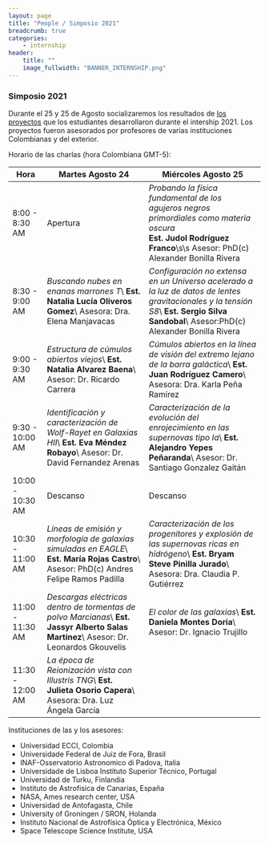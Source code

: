 ```yaml
---
layout: page
title: "People / Simposio 2021"
breadcrumb: true
categories:
    - internship
header:
    title: ""
    image_fullwidth: "BANNER_INTERNSHIP.png"
---
```



<!--more-->


### Simposio 2021

Durante el 25 y 25 de Agosto socializaremos los resultados de [los proyectos](https://recastronomia.github.io/internship/) que
los estudiantes desarrollaron durante el intership 2021. Los proyectos fueron
asesorados por profesores de varias instituciones Colombianas y del exterior.

 
Horario de las charlas (hora Colombiana GMT-5): 


| Hora |    Martes Agosto 24 | Miércoles Agosto 25 |
| ----- | ------- | ------- |
|8:00 - 8:30 AM |  Apertura  |  *Probando la física fundamental de los agujeros negros primordiales como materia oscura*  <br />  **Est. Judol Rodríguez Franco**\s\s Asesor: PhD(c) Alexander Bonilla Rivera |
| 8:30 - 9:00 AM |  *Buscando nubes en enanas marrones T*\ **Est. Natalia Lucía Oliveros Gomez**\ Asesora: Dra. Elena Manjavacas |  *Configuración no extensa en un Universo acelerado a la luz de datos de lentes gravitacionales y la tensión S8*\ **Est. Sergio Silva Sandobal**\ Asesor:PhD(c) Alexander Bonilla Rivera|
| 9:00 - 9:30 AM | *Estructura de cúmulos abiertos viejos*\ **Est. Natalia Alvarez Baena**\ Asesor: Dr. Ricardo Carrera  |  *Cúmulos abiertos en la línea de visión del extremo lejano de la barra galáctica*\ **Est. Juan Rodríguez Camero**\ Asesora: Dra. Karla Peña Ramírez |
| 9:30 - 10:00 AM | *Identificación y caracterización de Wolf-Rayet en Galaxias HII*\ **Est. Eva Méndez Robayo**\ Asesor: Dr. David Fernandez Arenas | *Caracterización de la evolución del enrojecimiento en las supernovas tipo Ia*\ **Est. Alejandro Yepes Peñaranda**\ Asesor: Dr. Santiago Gonzalez Gaitán |
| 10:00 - 10:30 AM |    Descanso    |   Descanso |
| 10:30 - 11:00 AM |   *Líneas de emisión y morfología de galaxias simuladas en EAGLE*\ **Est. María Rojas Castro**\ Asesor: PhD(c) Andres Felipe Ramos Padilla  |  *Caracterización de los progenitores y explosión de las supernovas ricas en hidrógeno*\ **Est. Bryam Steve Pinilla Jurado**\ Asesora: Dra. Claudia P. Gutiérrez |
| 11:00 - 11:30 AM |   *Descargas eléctricas dentro de tormentas de polvo Marcianas*\ **Est. Jassyr Alberto Salas Martinez**\ Asesor: Dr. Leonardos Gkouvelis  |  *El color de las galaxias*\  **Est. Daniela Montes Doria**\ Asesor: Dr. Ignacio Trujillo | 
| 11:30 - 12:00 AM |   *La época de Reionización vista con Illustris TNG*\ **Est. Julieta Osorio Capera**\ Asesora: Dra. Luz Ángela García |  |

Instituciones de las y los asesores: 

- Universidad ECCI, Colombia
- Universidade Federal de Juiz de Fora, Brasil
- INAF-Osservatorio Astronomico di Padova, Italia
- Universidade de Lisboa Instituto Superior Técnico, Portugal
- Universidad de Turku, Finlandia
- Instituto de Astrofisica de Canarias, España
- NASA, Αmes research center, USA
- Universidad de Antofagasta, Chile
- University of Groningen / SRON, Holanda
- Instituto Nacional de Astrofísica Óptica y Electrónica, México
- Space Telescope Science Institute, USA
